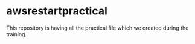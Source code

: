 # awsrestartpractical
This repository is having all the practical file which we created during the training. 
